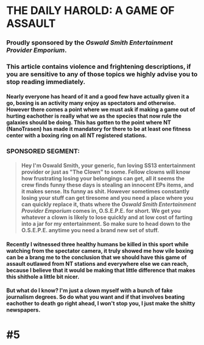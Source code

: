 # THE DAILY HAROLD: A GAME OF ASSAULT

### Proudly sponsored by the *Oswald Smith Entertainment Provider Emporium*.

### This article contains violence and frightening descriptions, if you are sensitive to any of those topics we highly advise you to stop reading immediately.

#### Nearly everyone has heard of it and a good few have actually given it a go, boxing is an activity many enjoy as spectators and otherwise. However there comes a point where we must ask if making a game out of hurting eachother is really what we as the species that now rule the galaxies should be doing. This has gotten to the point where NT (NanoTrasen) has made it mandatory for there to be at least one fitness center with a boxing ring on all NT registered stations.

### SPONSORED SEGMENT:
> #### Hey I'm Oswald Smith, your generic, fun loving SS13 entertainment provider or just as "The Clown" to some. Fellow clowns will know how frustrating losing your belongings can get, all it seems the crew finds funny these days is stealing an innocent EPs items, and it makes sense. Its funny as shit. However sometimes constantly losing your stuff can get tiresome and you need a place where you can quickly replace it, thats where the *Oswald Smith Entertainment Provider Emporium* comes in, O.S.E.P.E. for short. We get you whatever a clown is likely to lose quickly and at low cost of farting into a jar for my entertainment. So make sure to head down to the O.S.E.P.E. anytime you need a brand new set of stuff.

#### Recently I witnessed three healthy humans be killed in this sport while watching from the spectator camera, it truly showed me how vile boxing can be a brang me to the conclusion that we should have this game of assault outlawed from NT stations and everywhere else we can reach, because I believe that it would be making that little difference that makes this shithole a little bit nicer. 

#### But what do I know? I'm just a clown myself with a bunch of fake journalism degrees. So do what you want and if that involves beating eachother to death go right ahead, I won't stop you, I just make the shitty newspapers.

# #5